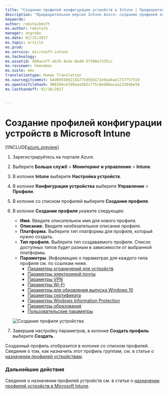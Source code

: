 ```yaml
---
title: "Создание профилей конфигурации устройств в Intune | Предварительная версия Intune Azure | Документация Майкрософт"
description: "Предварительная версия Intune Azure: создание профилей конфигурации устройств в Intune."
keywords: 
author: robstackmsft
ms.author: robstack
manager: angrobe
ms.date: 02/15/2017
ms.topic: article
ms.prod: 
ms.service: microsoft-intune
ms.technology: 
ms.assetid: d98aceff-eb35-4e3e-8e40-5f300e7335cc
ms.reviewer: heenamac
ms.suite: ems
translationtype: Human Translation
ms.sourcegitcommit: b4d095506215b775d56d172e9aabae1737757310
ms.openlocfilehash: 908169c47d9eaa583c775c8ed06acea233040e50
ms.lasthandoff: 02/16/2017


---
```


# <a name="how-to-create-device-configuration-profiles-in-microsoft-intune"></a>Создание профилей конфигурации устройств в Microsoft Intune

[!INCLUDE[azure_preview](../includes/azure_preview.md)]


1. Зарегистрируйтесь на портале Azure.
2. Выберите **Больше служб** > **Мониторинг и управление** > **Intune**.
3. В колонке **Intune** выберите **Настройка устройств**.
2. В колонке **Конфигурация устройства** выберите **Управление** > **Профили**.
2. В колонке со списком профилей выберите **Создание профиля**.
3. В колонке **Создание профиля** укажите следующее:
    - **Имя.** Введите описательное имя для нового профиля.
    - **Описание.** Введите необязательное описание профиля.
    - **Платформа.** Выберите тип платформы для профиля, который нужно создать.
    - **Тип профиля.** Выберите тип создаваемого профиля. Список доступных типов будет разным в зависимости от выбранной платформы.
    - **Параметры.** Информацию о параметрах для каждого типа профиля см. по ссылкам ниже.
        -  [Параметры ограничений для устройств](/intune-azure/configure-devices/how-to-configure-device-restrictions)
        -  [Параметры электронной почты](/intune-azure/configure-devices/how-to-configure-email-settings)
        -  [Параметры VPN](/intune-azure/configure-devices/how-to-configure-vpn-settings)
        -  [Параметры Wi-Fi](/intune-azure/configure-devices/how-to-configure-wi-fi-settings)
        -  [Параметры для обновления выпуска Windows 10](/intune-azure/configure-devices/how-to-configure-windows-10-edition-upgrade)
        -  [Параметры сертификата](/intune-azure/configure-devices/how-to-configure-certificates)
        -  [Параметры Windows Information Protection](/intune-azure/configure-devices/how-to-configure-windows-information-protection)
        -  [Параметры образования](/intune-azure/configure-devices/education-settings-for-ios.md)
        -  [Пользовательские параметры](/intune-azure/configure-devices/how-to-configure-custom-settings)

    ![Создание профиля устройства](./media/create-device-profile.png)
4. Завершив настройку параметров, в колонке **Создать профиль** выберите **Создать**.

Созданный профиль отобразится в колонке со списком профилей.
Сведения о том, как назначить этот профиль группам, см. в статье о [назначении профилей устройствам](how-to-assign-device-profiles.md).


### <a name="next-steps"></a>Дальнейшие действия
Сведения о назначении профилей устройств см. в статье о [назначении профилей устройств в Microsoft Intune](/intune-azure/configure-devices/how-to-assign-device-profiles).

